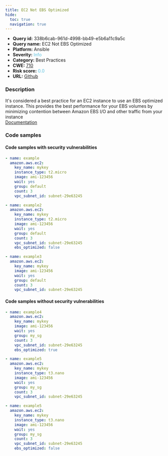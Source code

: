 ```yaml
---
title: EC2 Not EBS Optimized
hide:
  toc: true
  navigation: true
---
```


<style>
  .highlight .hll {
    background-color: #ff171742;
  }
  .md-content {
    max-width: 1100px;
    margin: 0 auto;
  }
</style>

-   **Query id:** 338b6cab-961d-4998-bb49-e5b6a11c9a5c
-   **Query name:** EC2 Not EBS Optimized
-   **Platform:** Ansible
-   **Severity:** <span style="color:#5bc0de">Info</span>
-   **Category:** Best Practices
-   **CWE:** <a href="https://cwe.mitre.org/data/definitions/710.html" onclick="newWindowOpenerSafe(event, 'https://cwe.mitre.org/data/definitions/710.html')">710</a>
-   **Risk score:** <span style="color:#5bc0de">0.0</span>
-   **URL:** [Github](https://github.com/Checkmarx/kics/tree/master/assets/queries/ansible/aws/ec2_not_ebs_optimized)

### Description
It's considered a best practice for an EC2 instance to use an EBS optimized instance. This provides the best performance for your EBS volumes by minimizing contention between Amazon EBS I/O and other traffic from your instance<br>
[Documentation](https://docs.ansible.com/ansible/latest/collections/amazon/aws/ec2_module.html#parameter-ebs_optimized)

### Code samples
#### Code samples with security vulnerabilities
```yaml title="Positive test num. 1 - yaml file" hl_lines="2"
- name: example
  amazon.aws.ec2:
    key_name: mykey
    instance_type: t2.micro
    image: ami-123456
    wait: yes
    group: default
    count: 3
    vpc_subnet_id: subnet-29e63245

```
```yaml title="Positive test num. 2 - yaml file" hl_lines="10"
- name: example2
  amazon.aws.ec2:
    key_name: mykey
    instance_type: t2.micro
    image: ami-123456
    wait: yes
    group: default
    count: 3
    vpc_subnet_id: subnet-29e63245
    ebs_optimized: false

```
```yaml title="Positive test num. 3 - yaml file" hl_lines="2"
- name: example3
  amazon.aws.ec2:
    key_name: mykey
    image: ami-123456
    wait: yes
    group: default
    count: 3
    vpc_subnet_id: subnet-29e63245

```


#### Code samples without security vulnerabilities
```yaml title="Negative test num. 1 - yaml file"
- name: example4
  amazon.aws.ec2:
    key_name: mykey
    image: ami-123456
    wait: yes
    group: my_sg
    count: 3
    vpc_subnet_id: subnet-29e63245
    ebs_optimized: true

```
```yaml title="Negative test num. 2 - yaml file"
- name: example5
  amazon.aws.ec2:
    key_name: mykey
    instance_type: t3.nano
    image: ami-123456
    wait: yes
    group: my_sg
    count: 3
    vpc_subnet_id: subnet-29e63245

```
```yaml title="Negative test num. 3 - yaml file"
- name: example5
  amazon.aws.ec2:
    key_name: mykey
    instance_type: t3.nano
    image: ami-123456
    wait: yes
    group: my_sg
    count: 3
    vpc_subnet_id: subnet-29e63245
    ebs_optimized: false

```

